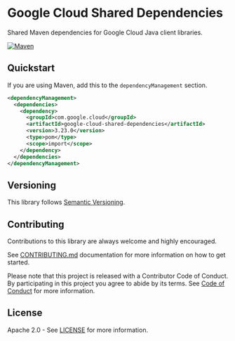 # Google Cloud Shared Dependencies

Shared Maven dependencies for Google Cloud Java client libraries.

[![Maven][maven-version-image]][maven-version-link]

## Quickstart

[//]: # ({x-version-update-start:google-cloud-shared-dependencies:released})
If you are using Maven, add this to the `dependencyManagement` section.
```xml
<dependencyManagement>
  <dependencies>
    <dependency>
      <groupId>com.google.cloud</groupId>
      <artifactId>google-cloud-shared-dependencies</artifactId>
      <version>3.23.0</version>
      <type>pom</type>
      <scope>import</scope>
    </dependency>
  </dependencies>
</dependencyManagement>
```
[//]: # ({x-version-update-end})

## Versioning

This library follows [Semantic Versioning](http://semver.org/).

## Contributing

Contributions to this library are always welcome and highly encouraged.

See [CONTRIBUTING.md][contributing] documentation for more information on how to get started.

Please note that this project is released with a Contributor Code of Conduct. By participating in
this project you agree to abide by its terms. See [Code of Conduct][code-of-conduct] for more
information.

## License

Apache 2.0 - See [LICENSE][license] for more information.

[maven-version-image]: https://img.shields.io/maven-central/v/com.google.cloud/google-cloud-shared-dependencies.svg
[maven-version-link]: https://search.maven.org/search?q=g:com.google.cloud%20AND%20a:google-cloud-shared-dependencies&core=gav
[contributing]: https://github.com/googleapis/java-shared-dependencies/blob/main/CONTRIBUTING.md
[code-of-conduct]: https://github.com/googleapis/java-shared-dependencies/blob/main/CODE_OF_CONDUCT.md#contributor-code-of-conduct
[license]: https://github.com/googleapis/java-shared-dependencies/blob/main/LICENSE
